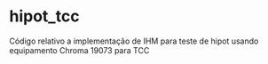 # hipot_tcc
Código relativo a implementação de IHM para teste de hipot usando equipamento Chroma 19073 para TCC
